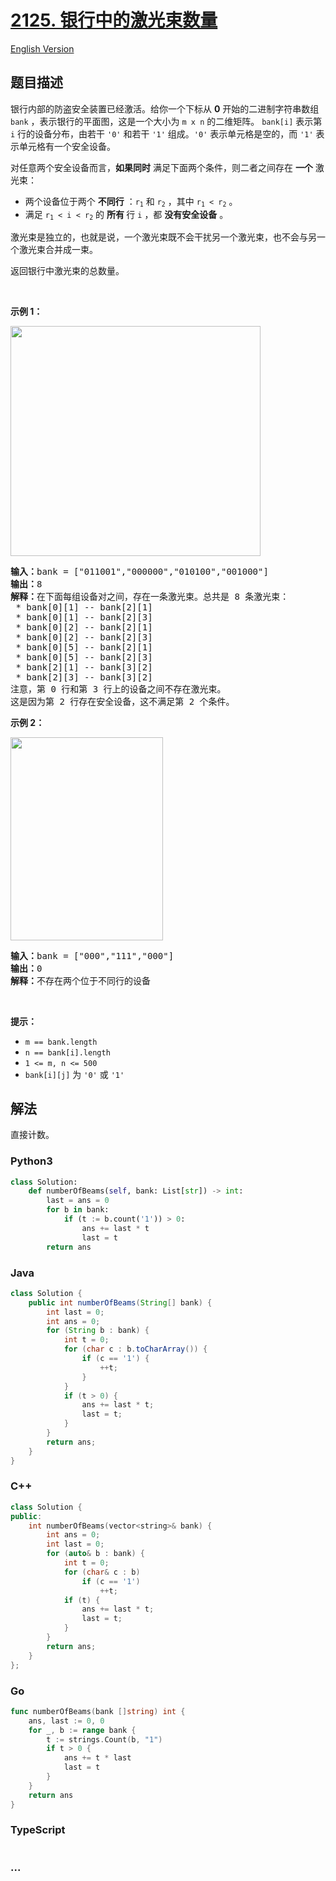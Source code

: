 # [2125. 银行中的激光束数量](https://leetcode.cn/problems/number-of-laser-beams-in-a-bank)

[English Version](/solution/2100-2199/2125.Number%20of%20Laser%20Beams%20in%20a%20Bank/README_EN.md)

## 题目描述

<!-- 这里写题目描述 -->

<p>银行内部的防盗安全装置已经激活。给你一个下标从 <strong>0</strong> 开始的二进制字符串数组 <code>bank</code> ，表示银行的平面图，这是一个大小为 <code>m x n</code> 的二维矩阵。 <code>bank[i]</code> 表示第 <code>i</code> 行的设备分布，由若干 <code>'0'</code> 和若干 <code>'1'</code> 组成。<code>'0'</code> 表示单元格是空的，而 <code>'1'</code> 表示单元格有一个安全设备。</p>

<p>对任意两个安全设备而言，<strong>如果</strong><strong>同时</strong> 满足下面两个条件，则二者之间存在 <strong>一个</strong> 激光束：</p>

<ul>
	<li>两个设备位于两个 <strong>不同行</strong> ：<code>r<sub>1</sub></code> 和 <code>r<sub>2</sub></code> ，其中 <code>r<sub>1</sub> &lt; r<sub>2</sub></code> 。</li>
	<li>满足&nbsp;<code>r<sub>1</sub> &lt; i &lt; r<sub>2</sub></code>&nbsp;的 <strong>所有&nbsp;</strong>行&nbsp;<code>i</code>&nbsp;，都&nbsp;<strong>没有安全设备</strong> 。</li>
</ul>

<p>激光束是独立的，也就是说，一个激光束既不会干扰另一个激光束，也不会与另一个激光束合并成一束。</p>

<p>返回银行中激光束的总数量。</p>

<p>&nbsp;</p>

<p><strong>示例 1：</strong></p>

<p><img alt="" src="https://fastly.jsdelivr.net/gh/doocs/leetcode@main/solution/2100-2199/2125.Number%20of%20Laser%20Beams%20in%20a%20Bank/images/laser1.jpg" style="width: 400px; height: 368px;" /></p>

<pre>
<strong>输入：</strong>bank = ["011001","000000","010100","001000"]
<strong>输出：</strong>8
<strong>解释：</strong>在下面每组设备对之间，存在一条激光束。总共是 8 条激光束：
 * bank[0][1] -- bank[2][1]
 * bank[0][1] -- bank[2][3]
 * bank[0][2] -- bank[2][1]
 * bank[0][2] -- bank[2][3]
 * bank[0][5] -- bank[2][1]
 * bank[0][5] -- bank[2][3]
 * bank[2][1] -- bank[3][2]
 * bank[2][3] -- bank[3][2]
注意，第 0 行和第 3 行上的设备之间不存在激光束。
这是因为第 2 行存在安全设备，这不满足第 2 个条件。
</pre>

<p><strong>示例 2：</strong></p>

<p><img alt="" src="https://fastly.jsdelivr.net/gh/doocs/leetcode@main/solution/2100-2199/2125.Number%20of%20Laser%20Beams%20in%20a%20Bank/images/laser2.jpg" style="width: 244px; height: 325px;" /></p>

<pre>
<strong>输入：</strong>bank = ["000","111","000"]
<strong>输出：</strong>0
<strong>解释：</strong>不存在两个位于不同行的设备
</pre>

<p>&nbsp;</p>

<p><strong>提示：</strong></p>

<ul>
	<li><code>m == bank.length</code></li>
	<li><code>n == bank[i].length</code></li>
	<li><code>1 &lt;= m, n &lt;= 500</code></li>
	<li><code>bank[i][j]</code> 为 <code>'0'</code> 或 <code>'1'</code></li>
</ul>

## 解法

<!-- 这里可写通用的实现逻辑 -->

直接计数。

<!-- tabs:start -->

### **Python3**

<!-- 这里可写当前语言的特殊实现逻辑 -->

```python
class Solution:
    def numberOfBeams(self, bank: List[str]) -> int:
        last = ans = 0
        for b in bank:
            if (t := b.count('1')) > 0:
                ans += last * t
                last = t
        return ans
```

### **Java**

<!-- 这里可写当前语言的特殊实现逻辑 -->

```java
class Solution {
    public int numberOfBeams(String[] bank) {
        int last = 0;
        int ans = 0;
        for (String b : bank) {
            int t = 0;
            for (char c : b.toCharArray()) {
                if (c == '1') {
                    ++t;
                }
            }
            if (t > 0) {
                ans += last * t;
                last = t;
            }
        }
        return ans;
    }
}
```

### **C++**

```cpp
class Solution {
public:
    int numberOfBeams(vector<string>& bank) {
        int ans = 0;
        int last = 0;
        for (auto& b : bank) {
            int t = 0;
            for (char& c : b)
                if (c == '1')
                    ++t;
            if (t) {
                ans += last * t;
                last = t;
            }
        }
        return ans;
    }
};
```

### **Go**

```go
func numberOfBeams(bank []string) int {
	ans, last := 0, 0
	for _, b := range bank {
		t := strings.Count(b, "1")
		if t > 0 {
			ans += t * last
			last = t
		}
	}
	return ans
}
```

### **TypeScript**

<!-- 这里可写当前语言的特殊实现逻辑 -->

```ts

```

### **...**

```

```

<!-- tabs:end -->
